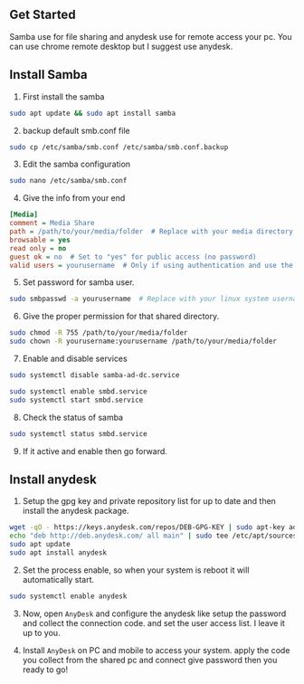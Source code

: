 

## Get Started

Samba use for file sharing and anydesk use for remote access your pc. You can use chrome remote desktop but I suggest use anydesk.


## Install Samba

1. First install the samba

```bash
sudo apt update && sudo apt install samba
```

2. backup default smb.conf file

```bash
sudo cp /etc/samba/smb.conf /etc/samba/smb.conf.backup
```

3. Edit the samba configuration

```bash
sudo nano /etc/samba/smb.conf
```

4. Give the info from your end

```ini
[Media]
comment = Media Share
path = /path/to/your/media/folder  # Replace with your media directory
browsable = yes
read only = no
guest ok = no  # Set to "yes" for public access (no password)
valid users = yourusername  # Only if using authentication and use the linux system user name # suggested
```

5. Set password for samba user.

```bash
sudo smbpasswd -a yourusername  # Replace with your linux system username
```

6. Give the proper permission for that shared directory.

```bash
sudo chmod -R 755 /path/to/your/media/folder
sudo chown -R yourusername:yourusername /path/to/your/media/folder
```

7. Enable and disable services

```bash
sudo systemctl disable samba-ad-dc.service
```

```bash
sudo systemctl enable smbd.service
sudo systemctl start smbd.service
```

8. Check the status of samba

```bash
sudo systemctl status smbd.service
```

9. If it active and enable then go forward.

## Install anydesk

1. Setup the gpg key and private repository list for up to date and then install the anydesk package.

```bash
wget -qO - https://keys.anydesk.com/repos/DEB-GPG-KEY | sudo apt-key add -
echo "deb http://deb.anydesk.com/ all main" | sudo tee /etc/apt/sources.list.d/anydesk.list
sudo apt update
sudo apt install anydesk
```
2. Set the process enable, so when your system is reboot it will automatically start.

```bash
sudo systemctl enable anydesk
```

3. Now, open `AnyDesk` and configure the anydesk like setup the password and collect the connection code. and set the user access list. I leave it up to you.

4. Install `AnyDesk` on PC and mobile to access your system. apply the code you collect from the shared pc and connect give password then you ready to go!

